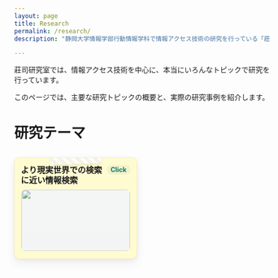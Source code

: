 ```yaml
---
layout: page
title: Research
permalink: /research/
description: "静岡大学情報学部行動情報学科で情報アクセス技術の研究を行っている「莊司慶行研究室」で行われた過去の研究について、その一部を紹介します。"

---
```



<style>
    div.topic{
        background-color: #FFFFFF;
        border-radius: 1%;
        padding: 2%;
        margin: 2%;
    }

    div.paper{
        background-color: #F5F5F5;
        border-radius: 1%;
        padding: 2%;
        margin: 2%;  
    }

    details {
      border: 2px solid #2196F3;
      border-radius: 8px;
      padding: 10px;
      margin: 10px 0;
      background-color: #f9f9f9;
      box-shadow: 0 2px 4px rgba(0, 0, 0, 0.1);
      cursor: pointer;
    }

    
    summary {
      font-weight: bold;
      font-size: 1.1rem;
      padding: 5px;
      outline: none;
      display: list-item;
    }

    summary:hover {
      background-color: #e0f7fa;
      border-radius: 6px;
    }


    details[open] summary {
      color: #0d47a1;
    }

    .box {
    display: flex;
    justify-content: left;
    align-items: left;
    }

    details[open] {
      background-color: #e3f2fd;
      transition: background-color 0.3s, border-color 0.3s;
    }

    img.box {
    width: 100px;
    height: 100px;
    object-fit: cover;
    float: left;
    padding-right: 5%;
    }

    div.paper{
        overflow: hidden;
    }

    .paper::after {
        content: "";
        display: block;
        clear: both; /* floatの要素をクリア */
    }

    span.topic{
        color: #0d47a1;
        font-weight: bold;
    }

    /* ===== Sticky Note Research Topics ===== */

    .research_topics{
      display:grid;
      grid-template-columns: repeat(2, minmax(0,1fr));
      gap:20px;
      margin:20px 0;
      align-items:start;
    }
    @media (max-width: 720px){ .research_topics{ grid-template-columns: 1fr; } }

    .research_topics details{
      position:relative;
      background:#fffbd1;
      border:1px solid rgba(0,0,0,.05);
      border-radius:10px;
      box-shadow:0 10px 20px rgba(0,0,0,.06), 0 2px 6px rgba(0,0,0,.05);
      padding:14px 12px;
      transform-origin:50% 10%;
      transition:transform .2s ease, box-shadow .2s ease;
      overflow:hidden;
      align-self:start;
    }
    .research_topics details:nth-child(5n+1){ background:#fffbd1; }
    .research_topics details:nth-child(5n+2){ background:#e9ffd8; }
    .research_topics details:nth-child(5n+3){ background:#ffe9ec; }
    .research_topics details:nth-child(5n+4){ background:#eaf3ff; }
    .research_topics details:nth-child(5n+5){ background:#f9e8ff; }

    .research_topics details:nth-child(3n){ transform:rotate(-1.4deg); }
    .research_topics details:nth-child(4n){ transform:rotate(1.8deg); }
    .research_topics details[open]{ transform:rotate(0deg); box-shadow:0 14px 28px rgba(0,0,0,.1), 0 4px 10px rgba(0,0,0,.08); }

    /* マスキングテープ風 */
    .research_topics details::before{
      content:""; position:absolute; top:-10px; left:50%;
      width:100px; height:22px; transform:translateX(-50%) rotate(-2deg);
      background:repeating-linear-gradient(45deg, rgba(255,255,255,.8) 0 6px, rgba(240,240,240,.8) 6px 12px);
      border-radius:4px; box-shadow:0 3px 5px rgba(0,0,0,.08); pointer-events:none;
    }

    /* summary部分をグリッドに */
    .research_topics summary{
      list-style: none;
      cursor: pointer;
      display: grid;
      grid-template-columns: 1fr auto;
      grid-template-rows: auto auto;
      row-gap: 8px;
      align-items: start;
      margin:0; padding:0;
    }
    .research_topics summary::-webkit-details-marker{ display:none; }

    .note-head{ display: contents; }
    .note-title{
      grid-column: 1 / 2;
      font-weight: 700;
      font-size: 1rem;
      line-height: 1.25;
      margin: 0;
    }
    .note-click{
      grid-column: 2 / 3;
      justify-self: end;
      align-self: start;
      font-size: .8rem;
      color: #0f766e;
      background: rgba(15,118,110,.06);
      padding: 2px 8px;
      border-radius: 999px;
      white-space: nowrap;
    }

    /* サムネは2列ぶち抜きで下段に常に表示 */
    .note-thumb{
      grid-column: 1 / 3;
      display:block;
      width:100%;
      aspect-ratio:16/9;
      object-fit:cover;
      border-radius:8px;
      background:#f2f5f9;
      margin:0;
      opacity:.95;
      transition:opacity .25s ease, transform .25s ease;
    }
    details:not([open]) .note-thumb{
      transform:scale(.99);
      opacity:.9;
    }

    /* 本文だけ“にゅるっ”展開 */
    .topic{
      max-height:0; overflow:hidden;
      transition:max-height .35s ease, opacity .25s ease, transform .25s ease;
      opacity:0; transform: translateY(-4px);
      margin-top:10px; border-top:1px dashed rgba(0,0,0,.2); padding-top:8px;
      font-size:.95rem; color:#333;
    }
    details[open] .topic{ max-height:1200px; opacity:1; transform:translateY(0); }

    .topic ul{ margin:6px 0 0 1.2em; }
    .topic strong{ color:#111; }

</style>

莊司研究室では、情報アクセス技術を中心に、本当にいろんなトピックで研究を行っています。

このページでは、主要な研究トピックの概要と、実際の研究事例を紹介します。


<h1>研究テーマ</h1>

  <div class="research_topics">
    <details>
      <summary>
        <div class="note-head">
          <span class="note-title">より現実世界での検索に近い情報検索</span>
          <span class="note-click">Click</span>
        </div>
        <img class="note-thumb" src="https://shoji-lab.github.io/assets/img/researches/topic_purpose.png" alt="">
      </summary>
      <div class="topic">
        <p><strong>現状のWeb情報検索は、不自然です。</strong></p>
        <p>現実世界で何か商品を探す際のことをイメージしてください。
        たとえば、新しいテレビを買うために、電気屋さんに行って、店員さんに自分の検索条件に見合ったテレビを探してもらう場合を考えます。
        この際には、多くの場合、「時代劇に適したテレビはどれ？」、「FPSのゲームに最適なテレビはどれ？」というように、自分の置かれた状況や、自分の目的を伝えることで検索を行っています。
        図書館で本を探す場合も、同様です。
        「○○という登場人物が、××する本を探してください」という検索は、一般的には行われません。
        検索とは、知らないことを調べるための行為であるため、調べたい対象を伝えることが出来ないからです。</p>

        <p>一方で、現在の多くのWeb検索エンジンでは、このような不自然な検索を、利用者に強いています。
        一般的な検索エンジンでは、「自分が最終的に見つけたいページに含まれていそうなキーワード」を、検索の入力としています。
        本来、知らないことを調べるための情報検索なのに、調べたいページに含まれていそうな単語を、自分で推測しないといけません。</p>

        <p>このような不自然な検索から利用者を解放するために、莊司研究室では、検索エンジンにより自由な入力を可能にするような検索アルゴリズムの研究をいくつも行っています。</p>
        <p>
        <span class="topic">研究事例：</span>
        <ul>
        <li>「目的」を入力とする場所やアイテムの検索</li>
        <li>「みんなの感想」を入力とするWebページ検索</li>
        </ul>
        などなど･･･
        </p>

      </div>
    </details>

    <details>
      <summary>
        <div class="note-head">
          <span class="note-title">記憶に残る情報アクセス技術</span>
          <span class="note-click">Click</span>
        </div>
        <img class="note-thumb" src="https://shoji-lab.github.io/assets/img/researches/topic_memory.png" alt="">
      </summary>
      <div class="topic">
        <p><strong>Webで日常的に見た情報、なんにも身についてない！</strong></p>
        <p>
        現代人は、1日に4時間近くをWebの閲覧に充てているという調査報告があります。
        これは、テレビや雑誌、書籍などよりも長く、現代人が一番長時間接しているメディアはWebであるということができます。
        </p>

        <p>
        一方で、Webで得た情報は、記憶に残りづらいという指摘もされています。
        個人がWeb検索で入力するクエリのうち、4割は再訪問のためのクエリだと言われています。
        これには行きつけのサイトへの再訪問だけでなく、閲覧したけれど忘れてしまった情報への「調べなおし」のための再アクセスが多く含まれています。
        </p>

        <p>
        データに照らし合わせなくても、直感的に、普段のWebアクセスは長時間接している割に、何も身についていないと感じられます。
        たとえば、楽器を毎日4時間弾いていたら、1年も経ったらそれなりの腕前になります。
        映画を毎日2本見ていたら映画通ですし、毎日4時間筋トレしたら筋骨隆々になれるでしょう。
        ･･･それに比べて、Web閲覧は、どうでしょうか？
        何か、身についているでしょうか？
        </p>

        <p>
        莊司研究室では、こうした日常的なWeb閲覧に費やした時間を、少しでも有意義なものにするため、
        Webで見た情報を記憶に残し知識に定着させるための情報アクセス技術についても研究しています。
        </p>

        <p>
        <span class="topic">研究事例：</span>
        <ul>
        <li>その日のWeb閲覧履歴をカードにして整理したり、クイズにする記憶支援</li>
        <li>日常生活の中でWeb検索履歴と関連する施設に近づくと通知が出るシステム</li>
        </ul>
        などなど･･･
        </p>

      </div>
    </details>

    <details>
      <summary>
        <div class="note-head">
          <span class="note-title">多人数の意見を集約した情報検索技術</span>
          <span class="note-click">Click</span>
        </div>
        <img class="note-thumb" src="https://shoji-lab.github.io/assets/img/researches/topic_review.png" alt="">
      </summary>
      <div class="topic">
        <p><strong>レビューしか判断材料がないけど、レビューを全部読むのは、不可能！</strong></p>
        <p>
        近年ではインターネット上のレビュー情報から意思決定をする機会が増えています。
        たとえば観たい映画を探す場合、公式サイトにはあまり情報が載っていないので、視聴者のレビューを参考に、その映画を見るかどうかを判断します。
        また商品情報サイトでは、スペックシートを読んだところで、その実際の使い心地などは分からないので、
        結局レビューを参考にアイテムの購入を判断することが多いです。
        </p>
        <p>
        このように日常的に意思決定に使われるレビューですが、現状では、たくさんあるレビューを検索したり、要約したり、使いやすくする技術は未発達です。
        たとえば、「どんでん返しのすごい映画」を探したい場合、どうやってレビューから映画を探せばいいでしょうか･･･？
        多くの場合、レビュー中で「どんでん返し」という単語は使われず、「終盤に驚きの展開があった」、「思わず観終わった後に2週目に突入した」など、さまざまな書かれ方をします。
        また、100人が「終盤、やや驚いた」と評価している映画と、5人が「終盤の展開に、人生で一番驚いた」と評している映画だったら、どちらがより「どんでん返し」度合いの高い映画でしょうか。
        </p>
        <p>
        莊司研究室では、レビューや、投稿レシピ、ソーシャルメディアの投稿などの、「そのまま単体だと役に立たないけれど、集めると意味をもちはじめる」情報を集約して、活用できるようにする研究を進めています。
        </p>

        <p>
        <span class="topic">研究事例：</span>
        <ul>
        <li>投稿レビューを集計しての「○○な映画」のランキング</li>
        <li>SNSからの「○○を買った人は、そのあと××をしがち」という事例の抽出</li>
        </ul>
        などなど･･･
        </p>

      </div>
    </details>

    <details>
      <summary>
        <div class="note-head">
          <span class="note-title">中身まで読みたくなるような情報提示技術</span>
          <span class="note-click">Click</span>
        </div>
        <img class="note-thumb" src="https://shoji-lab.github.io/assets/img/researches/topic_web.png" alt="">
      </summary>
      <div class="topic">
        <p><strong>SNSで流れてきたリンク、タイトルだけ読んでクリックしない</strong></p>
        <p>今日では、「このページを読んでみたら？」「この商品はどう？」と、ウェブサイトへのリンクを提示されることが多くなってきています。
        例えばソーシャルメディアで、タイトル付きのニュース記事をシェアするのは当たり前の行為ですし、近年では推薦アルゴリズムが読むべきニュースや買うべき商品を推薦してきます。</p>

        <p>･･･一方で、ただニュースタイトルが書かれただけのリンクや、商品名が書かれただけのリンクだと、人はわざわざクリックしてそのサイトまで行こうとは思いません。せっかく高度な検索・推薦アルゴリズムを作ったとしても、それらのリンク先に誰もアクセスしなかったら、そのアルゴリズムは無駄になってしまいます。</p>

        <p>そこで、検索や推薦の結果を、真に見てもらえるようにするために、リンクのテキストをその人に合わせて書き換えたり、商品名でなくキャッチコピーやその商品の魅力に置き換えることを考えます。例えば、「巨人が阪神に負けた」というニュースがあった際に、巨人ファンには「巨人、快勝！」と伝えると思わずクリックしたくなりますし、阪神ファンには「阪神、健闘するも惜敗」と伝えたほうが読んでもらえそうです。同様に、「ISO 25600のカメラ」と言われるより、「夜でも顔がくっきり撮れるカメラ」と言われた方が、クリックしやすいです。</p>

        <p>
        莊司研究室では、検索結果や推薦結果を、知識のない人でも内容を理解しやすく、読みたいと思わせるための情報提示やデザインの研究をしています。
        大規模言語モデルや様々なデータを使って、ページ内容を要約したり、記述を変換したり、情報が必要な人に届くようにするアルゴリズムを開発しています。
        </p>

        <p>
        <span class="topic">研究事例：</span>
        <ul>
        <li>商品スペックからのキャッチコピー生成</li>
        <li>個人に合わせたニュースタイトル変換</li>
        </ul>
        などなど･･･
        </p>

      </div>
    </details>


        <details>
      <summary>
        <div class="note-head">
          <span class="note-title">現実世界での情報アクセス技術（ミュージアム情報アクセス）</span>
          <span class="note-click">Click</span>
        </div>
        <img class="note-thumb" src="https://shoji-lab.github.io/assets/img/researches/topic_museum.png" alt="">
      </summary>
      <div class="topic">
        <p><strong>なんとなく博物館に行くだけでは、あんまり知識が得られない。</strong></p>
        <p>
        情報アクセスは、なにも、コンピュータやWebの中に限られた話ではありません。
        現実世界は情報に溢れており、人々は当たり前のように、日夜、情報を獲得しています。
        学校や図書館から、街の掲示板まで、ありとあらゆる場所で情報アクセスが行われています。
        </p>
        <p>
        莊司研究室では、特に情報アクセス技術による支援が重要な領域として、ミュージアムにおける情報アクセス支援の研究を行っています。
        具体的には、博物館で展示物を観賞した際に、それがより深く知識に定着し、観賞体験が有意義になるよう、情報系の技術を使ってサポートします。
        </p>
        <p>
        美術館や博物館といったミュージアムには、さまざまな人たちが訪れます。
        その中には、学校の行事で連れて来られた人や、タダ券をもらったから来たという人など、自発的な理由で訪問していない人が多く含まれます。
        そういった人たちでも、積極的にミュージアムを鑑賞できるようにして、展示物に興味を持ち、覚えて貰うためのシステムについて研究しています。
        </p>

        <p>
        <span class="topic">研究事例：</span>
        <ul>
        <li>ガイド端末の操作ログを分析して、観賞体験を1枚のポストカードに変換</li>
        <li>個人の興味のあるまだ見ぬ展示物を探させる「宝探しゲーム」の自動生成</li>
        </ul>
        などなど･･･
        </p>

      </div>
    </details>


        <details>
      <summary>
        <div class="note-head">
          <span class="note-title">その他の研究</span>
          <span class="note-click">Click</span>
        </div>
        <img class="note-thumb" src="https://shoji-lab.github.io/assets/img/researches/topic_other.png" alt="">
      </summary>
      <div class="topic">
        <p><strong>面白ければ、割と、何でも</strong></p>
        <p>それ以外でも、たくさんの情報アクセスに関連する（たまに、関連しない）研究を行ってきています。</p>
        <span class="topic">研究事例：</span>
        <ul>
        <li>音ゲーの操作ログ分析によるトレーニング譜面の自動生成</li>
        <li>VR空間内でのWeb情報検索</li>
        </ul>
        などなど･･･
      </div>
    </details>
  </div>





<h1>実際の研究事例紹介</h1>
{% assign sorted_researches = site.researches | sort: 'date' | reverse %}
{% for item in sorted_researches %}
<div class=paper>
<img class="box" src="{{ item.thumbnail }}" loading="lazy">
  <p><strong><a href="{{ item.url }}">{{ item.title }}</a></strong></p>
  <p>{{ item.description }}</p>
</div>
{% endfor %}

